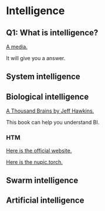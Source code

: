 # Intelligence

## Q1: What is intelligence?

[A media.](https://youtu.be/ck4RGeoHFko)

It will give you a answer.

## System intelligence

## Biological intelligence

[A Thousand Brains by Jeff Hawkins.](https://3lib.net/s/a%20thousand%20brains)

This book can help you understand BI.

### HTM

[Here is the official website.](https://numenta.com/)

[Here is the nupic.torch.](https://app.circleci.com/pipelines/github/numenta/nupic.torch)

## Swarm intelligence

## Artificial intelligence
